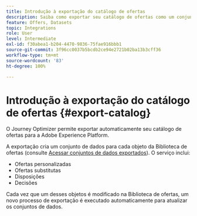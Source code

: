 ```yaml
---
title: Introdução à exportação do catálogo de ofertas
description: Saiba como exportar seu catálogo de ofertas como um conjunto de dados
feature: Offers, Datasets
topic: Integrations
role: User
level: Intermediate
exl-id: f30abea1-b204-4470-9836-75fae916bbb1
source-git-commit: 3f96cc0037b5bcdb2ce94e2721b02ba13b3cff36
workflow-type: tm+mt
source-wordcount: '83'
ht-degree: 100%

---
```


# Introdução à exportação do catálogo de ofertas {#export-catalog}

O Journey Optimizer permite exportar automaticamente seu catálogo de ofertas para a Adobe Experience Platform.

A exportação cria um conjunto de dados para cada objeto da Biblioteca de ofertas (consulte [Acessar conjuntos de dados exportados](../export-catalog/access-dataset.md)). O serviço inclui:

* Ofertas personalizadas
* Ofertas substitutas
* Disposições
* Decisões

Cada vez que um desses objetos é modificado na Biblioteca de ofertas, um novo processo de exportação é executado automaticamente para atualizar os conjuntos de dados.

<!--
>[!NOTE]
>
>This feature is not enabled by default. If you want to use it, reach out to your Adobe contact to have it activated for your catalog. Once it is enabled, export jobs will be automated and will require no action from your side.
-->
